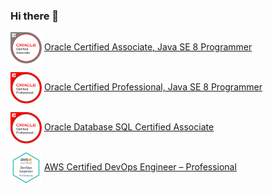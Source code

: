 ### Hi there 👋

<img markdown =1 src="https://github.com/shangguanxiaomei/Imageshare/raw/master/20200803%20Homepage/oracle-certified-associate-java-se-8-programmer.png" width = "50" height = "50" alt="图片名称" align=center /> [Oracle Certified Associate, Java SE 8 Programmer](https://www.youracclaim.com/badges/1e369a12-0a05-488e-8dc9-760b16efc364/public_url "Click to verify")
 
<img markdown =1 src="https://github.com/shangguanxiaomei/Imageshare/raw/master/20200803%20Homepage/oracle-certified-professional-java-se-8-programmer.png" width = "50" height = "50" alt="图片名称" align=center /> [Oracle Certified Professional, Java SE 8 Programmer](https://www.youracclaim.com/badges/205f6ffe-299a-47a1-9fa3-57c7377ad065/public_url "Click to verify")

<img markdown =1 src="https://github.com/shangguanxiaomei/Imageshare/raw/master/20200803%20Homepage/oracle-certified-professional-java-se-8-programmer.png" width = "50" height = "50" alt="图片名称" align=center /> [Oracle Database SQL Certified Associate](https://www.youracclaim.com/badges/1e369a12-0a05-488e-8dc9-760b16efc364/public_url "Click to verify")

<img markdown =1 src="https://github.com/shangguanxiaomei/Imageshare/raw/master/20200803%20Homepage/aws-certified-devops-engineer-professional.png" width = "50" height = "50" alt="图片名称" align=center /> [AWS Certified DevOps Engineer – Professional](https://www.youracclaim.com/badges/5b80739a-134b-4b66-8aad-36b180406fe4/public_url "Click to verify")
 
 
<!--
**shangguanxiaomei/shangguanxiaomei** is a ✨ _special_ ✨ repository because its `README.md` (this file) appears on your GitHub profile.

Here are some ideas to get you started:

- 🔭 I’m currently working on ...
- 🌱 I’m currently learning ...
- 👯 I’m looking to collaborate on ...
- 🤔 I’m looking for help with ...
- 💬 Ask me about ...
- 📫 How to reach me: ...
- 😄 Pronouns: ...
- ⚡ Fun fact: ...
-->
